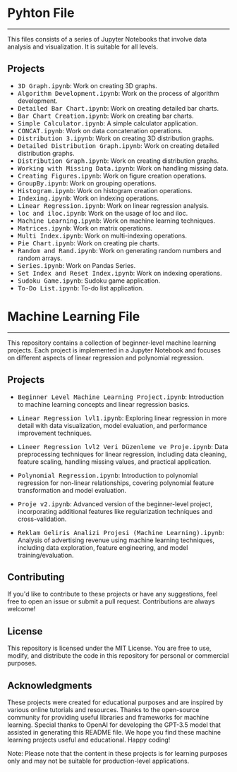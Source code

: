 # Pyhton File
-----

This files consists of a series of Jupyter Notebooks that involve data analysis and visualization. It is suitable for all levels.

## Projects

- <kbd>3D Graph.ipynb</kbd>: Work on creating 3D graphs.
- <kbd>Algorithm Development.ipynb</kbd>: Work on the process of algorithm development.
- <kbd>Detailed Bar Chart.ipynb</kbd>: Work on creating detailed bar charts.
- <kbd>Bar Chart Creation.ipynb</kbd>: Work on creating bar charts.
- <kbd>Simple Calculator.ipynb</kbd>: A simple calculator application.
- <kbd>CONCAT.ipynb</kbd>: Work on data concatenation operations.
- <kbd>Distribution 3.ipynb</kbd>: Work on creating 3D distribution graphs.
- <kbd>Detailed Distribution Graph.ipynb</kbd>: Work on creating detailed distribution graphs.
- <kbd>Distribution Graph.ipynb</kbd>: Work on creating distribution graphs.
- <kbd>Working with Missing Data.ipynb</kbd>: Work on handling missing data.
- <kbd>Creating Figures.ipynb</kbd>: Work on figure creation operations.
- <kbd>GroupBy.ipynb</kbd>: Work on grouping operations.
- <kbd>Histogram.ipynb</kbd>: Work on histogram creation operations.
- <kbd>Indexing.ipynb</kbd>: Work on indexing operations.
- <kbd>Linear Regression.ipynb</kbd>: Work on linear regression analysis.
- <kbd>loc and iloc.ipynb</kbd>: Work on the usage of loc and iloc.
- <kbd>Machine Learning.ipynb</kbd>: Work on machine learning techniques.
- <kbd>Matrices.ipynb</kbd>: Work on matrix operations.
- <kbd>Multi Index.ipynb</kbd>: Work on multi-indexing operations.
- <kbd>Pie Chart.ipynb</kbd>: Work on creating pie charts.
- <kbd>Random and Rand.ipynb</kbd>: Work on generating random numbers and random arrays.
- <kbd>Series.ipynb</kbd>: Work on Pandas Series.
- <kbd>Set Index and Reset Index.ipynb</kbd>: Work on indexing operations.
- <kbd>Sudoku Game.ipynb</kbd>: Sudoku game application.
- <kbd>To-Do List.ipynb</kbd>: To-do list application.

# Machine Learning File
-----

This repository contains a collection of beginner-level machine learning projects. Each project is implemented in a Jupyter Notebook and focuses on different aspects of linear regression and polynomial regression.

## Projects

- <kbd>Beginner Level Machine Learning Project.ipynb</kbd>: Introduction to machine learning concepts and linear regression basics.

- <kbd>Linear Regression lvl1.ipynb</kbd>: Exploring linear regression in more detail with data visualization, model evaluation, and performance improvement techniques.

- <kbd>Lineer Regression lvl2 Veri Düzenleme ve Proje.ipynb</kbd>: Data preprocessing techniques for linear regression, including data cleaning, feature scaling, handling missing values, and practical application.

- <kbd>Polynomial Regression.ipynb</kbd>: Introduction to polynomial regression for non-linear relationships, covering polynomial feature transformation and model evaluation.

- <kbd>Proje v2.ipynb</kbd>: Advanced version of the beginner-level project, incorporating additional features like regularization techniques and cross-validation.

- <kbd>Reklam Geliris Analizi Projesi (Machine Learning).ipynb</kbd>: Analysis of advertising revenue using machine learning techniques, including data exploration, feature engineering, and model training/evaluation.



## Contributing

If you'd like to contribute to these projects or have any suggestions, feel free to open an issue or submit a pull request. Contributions are always welcome!

## License

This repository is licensed under the MIT License. You are free to use, modify, and distribute the code in this repository for personal or commercial purposes.

## Acknowledgments

These projects were created for educational purposes and are inspired by various online tutorials and resources.
Thanks to the open-source community for providing useful libraries and frameworks for machine learning.
Special thanks to OpenAI for developing the GPT-3.5 model that assisted in generating this README file.
We hope you find these machine learning projects useful and educational. Happy coding!

Note: Please note that the content in these projects is for learning purposes only and may not be suitable for production-level applications.
